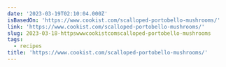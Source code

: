 ```yaml
---
date: '2023-03-19T02:10:04.000Z'
isBasedOn: 'https://www.cookist.com/scalloped-portobello-mushrooms/'
link: 'https://www.cookist.com/scalloped-portobello-mushrooms/'
slug: 2023-03-18-httpswwwcookistcomscalloped-portobello-mushrooms
tags:
  - recipes
title: 'https://www.cookist.com/scalloped-portobello-mushrooms/'
---
```


